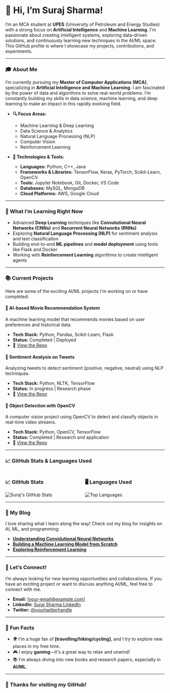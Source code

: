 # 👋 Hi, I’m **Suraj Sharma**!

I’m an MCA student at **UPES** (University of Petroleum and Energy Studies) with a strong focus on **Artificial Intelligence** and **Machine Learning**. I'm passionate about creating intelligent systems, exploring data-driven solutions, and continuously learning new techniques in the AI/ML space. This GitHub profile is where I showcase my projects, contributions, and experiments.

---

### 🎓 About Me

I’m currently pursuing my **Master of Computer Applications (MCA)**, specializing in **Artificial Intelligence and Machine Learning**. I am fascinated by the power of data and algorithms to solve real-world problems. I’m constantly building my skills in data science, machine learning, and deep learning to make an impact in this rapidly evolving field.

- **🔍 Focus Areas:**
  - Machine Learning & Deep Learning
  - Data Science & Analytics
  - Natural Language Processing (NLP)
  - Computer Vision
  - Reinforcement Learning

- **🔧 Technologies & Tools:**
  - **Languages:** Python, C++, Java
  - **Frameworks & Libraries:** TensorFlow, Keras, PyTorch, Scikit-Learn, OpenCV
  - **Tools:** Jupyter Notebook, Git, Docker, VS Code
  - **Databases:** MySQL, MongoDB
  - **Cloud Platforms:** AWS, Google Cloud

---

### 🌱 What I’m Learning Right Now

- Advanced **Deep Learning** techniques like **Convolutional Neural Networks (CNNs)** and **Recurrent Neural Networks (RNNs)**
- Exploring **Natural Language Processing (NLP)** for sentiment analysis and text classification
- Building end-to-end **ML pipelines** and **model deployment** using tools like Flask and Docker
- Working with **Reinforcement Learning** algorithms to create intelligent agents

---

### 📚 Current Projects

Here are some of the exciting AI/ML projects I'm working on or have completed:

#### 🔹 **AI-based Movie Recommendation System**
A machine learning model that recommends movies based on user preferences and historical data.
- **Tech Stack:** Python, Pandas, Scikit-Learn, Flask
- **Status:** Completed | Deployed
- 🔗 [View the Repo](#)

#### 🔹 **Sentiment Analysis on Tweets**
Analyzing tweets to detect sentiment (positive, negative, neutral) using NLP techniques.
- **Tech Stack:** Python, NLTK, TensorFlow
- **Status:** In progress | Research phase
- 🔗 [View the Repo](#)

#### 🔹 **Object Detection with OpenCV**
A computer vision project using OpenCV to detect and classify objects in real-time video streams.
- **Tech Stack:** Python, OpenCV, TensorFlow
- **Status:** Completed | Research and application
- 🔗 [View the Repo](#)

---

### 📈 GitHub Stats & Languages Used

<div style="display: flex; justify-content: space-between;">
  <div style="flex: 1;">
    <h3>📈 GitHub Stats</h3>
    <img src="https://github-readme-stats.vercel.app/api?username=surajksharma7&show_icons=true&hide_title=true&count_private=true&hide=prs&theme=radical" alt="Suraj's GitHub Stats">
  </div>
  
  <div style="flex: 1;">
    <h3>🖥️ Languages Used</h3>
    <img src="https://github-readme-stats.vercel.app/api/top-langs/?username=surajksharma7&layout=compact&theme=radical" alt="Top Languages">
  </div>
</div>

---

### 📝 My Blog

I love sharing what I learn along the way! Check out my blog for insights on AI, ML, and programming:

- [**Understanding Convolutional Neural Networks**](#)
- [**Building a Machine Learning Model from Scratch**](#)
- [**Exploring Reinforcement Learning**](#)

---

### 🚀 Let’s Connect!

I’m always looking for new learning opportunities and collaborations. If you have an exciting project or want to discuss anything AI/ML, feel free to connect with me.

- **Email:** [your-email@example.com]
- **LinkedIn:** [Suraj Sharma LinkedIn](#)
- **Twitter:** [@yourtwitterhandle](#)

---

### 🔹 Fun Facts

- 🌍 I’m a huge fan of **[travelling/hiking/cycling]**, and I try to explore new places in my free time.
- 🎮 I enjoy **gaming**—it's a great way to relax and unwind!
- 📚 I'm always diving into new books and research papers, especially in **AI/ML**.

---

### 🔹 Thanks for visiting my GitHub!

